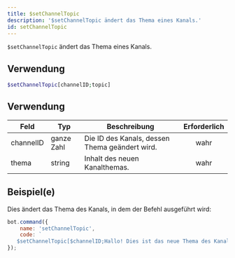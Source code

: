 ```yaml
---
title: $setChannelTopic
description: '$setChannelTopic ändert das Thema eines Kanals.'
id: setChannelTopic
---
```


`$setChannelTopic` ändert das Thema eines Kanals.

## Verwendung

```php
$setChannelTopic[channelID;topic]
```

## Verwendung

| Feld      | Typ        | Beschreibung                                   | Erforderlich |
| --------- | ---------- | ---------------------------------------------- |:------------:|
| channelID | ganze Zahl | Die ID des Kanals, dessen Thema geändert wird. |     wahr     |
| thema     | string     | Inhalt des neuen Kanalthemas.                  |     wahr     |

## Beispiel(e)

Dies ändert das Thema des Kanals, in dem der Befehl ausgeführt wird:

```javascript
bot.command({
    name: 'setChannelTopic',
    code: `
   $setChannelTopic[$channelID;Hallo! Dies ist das neue Thema des Kanals!]`
});
```
